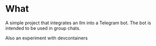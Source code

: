 # What

A simple project that integrates an llm into a Telegram bot. The bot is intended to be used in group chats.

Also an experiment with devcontainers